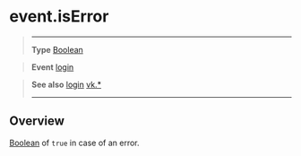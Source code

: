 # event.isError

> --------------------- ------------------------------------------------------------------------------------------
> __Type__              [Boolean](https://docs.coronalabs.com/api/type/Boolean.html)

> __Event__             [login](/plugin/vk/event/login/)

> __See also__          [login](/plugin/vk/event/login/)
>						[vk.*](/plugin/vk/)
> --------------------- ------------------------------------------------------------------------------------------

## Overview

[Boolean](https://docs.coronalabs.com/api/type/Boolean.html) of `true` in case of an error.